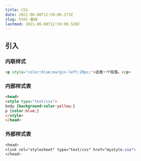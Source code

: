 ```yaml
---
title: CSS
date: 2021-06-08T12:59:06.273Z
slug: html-基础
lastmod: 2021-06-08T12:59:08.520Z
---
```



## 引入

### 内联样式

```html
<p style="color:blue;margin-left:20px;">这是一个段落。</p>
```

### 内部样式表

```html
<head>
<style type="text/css">
body {background-color:yellow;}
p {color:blue;}
</style>
</head>
```

### 外部样式表

```css
<head>
<link rel="stylesheet" type="text/css" href="mystyle.css">
</head>
```
